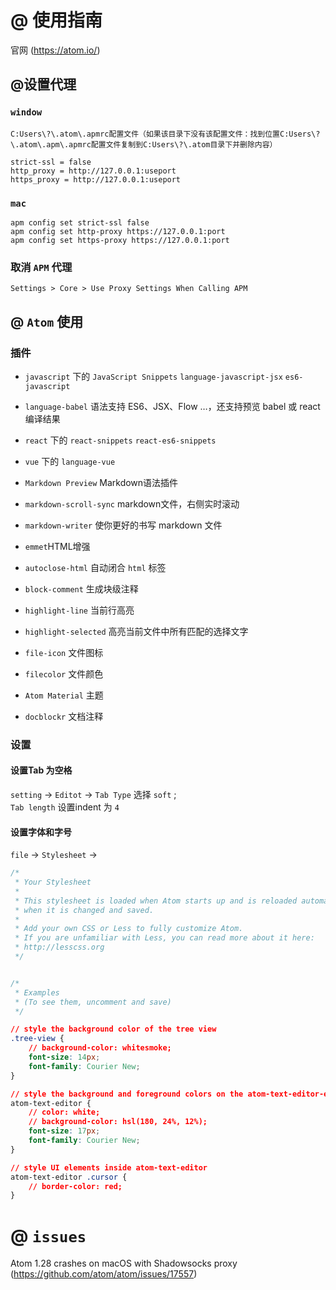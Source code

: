 # @ 使用指南

官网 (https://atom.io/)

## @设置代理

### `window`

```
C:Users\?\.atom\.apmrc配置文件（如果该目录下没有该配置文件：找到位置C:Users\?\.atom\.apm\.apmrc配置文件复制到C:Users\?\.atom目录下并删除内容）

strict-ssl = false
http_proxy = http://127.0.0.1:useport
https_proxy = http://127.0.0.1:useport
```

### `mac`
```
apm config set strict-ssl false
apm config set http-proxy https://127.0.0.1:port
apm config set https-proxy https://127.0.0.1:port

```

### 取消 `APM` 代理

```
Settings > Core > Use Proxy Settings When Calling APM
```

## @ `Atom` 使用

### 插件


- `javascript` 下的 `JavaScript Snippets` `language-javascript-jsx` `es6-javascript`

- `language-babel` 语法支持 ES6、JSX、Flow …，还支持预览 babel 或 react 编译结果

- `react` 下的 `react-snippets` `react-es6-snippets`

- `vue` 下的 `language-vue`

- `Markdown Preview` Markdown语法插件

- `markdown-scroll-sync` markdown文件，右侧实时滚动

- `markdown-writer` 使你更好的书写 markdown 文件

- `emmet`HTML增强

- `autoclose-html` 自动闭合 `html` 标签

- `block-comment` 生成块级注释

- `highlight-line` 当前行高亮

- `highlight-selected` 高亮当前文件中所有匹配的选择文字

- `file-icon` 文件图标

- `filecolor` 文件颜色

- `Atom Material` 主题

- `docblockr` 文档注释

### 设置

#### 设置Tab 为空格

`setting` -> `Editot` -> `Tab Type` 选择 `soft` ;   
`Tab length` 设置indent 为 `4`

#### 设置字体和字号

`file` -> `Stylesheet` ->

```css
/*
 * Your Stylesheet
 *
 * This stylesheet is loaded when Atom starts up and is reloaded automatically
 * when it is changed and saved.
 *
 * Add your own CSS or Less to fully customize Atom.
 * If you are unfamiliar with Less, you can read more about it here:
 * http://lesscss.org
 */


/*
 * Examples
 * (To see them, uncomment and save)
 */

// style the background color of the tree view
.tree-view {
    // background-color: whitesmoke;
    font-size: 14px;
    font-family: Courier New;
}

// style the background and foreground colors on the atom-text-editor-element itself
atom-text-editor {
    // color: white;
    // background-color: hsl(180, 24%, 12%);
    font-size: 17px;
    font-family: Courier New;
}

// style UI elements inside atom-text-editor
atom-text-editor .cursor {
    // border-color: red;
}

```

# @ `issues`

Atom 1.28 crashes on macOS with Shadowsocks proxy (https://github.com/atom/atom/issues/17557)
